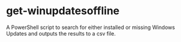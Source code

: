# get-winupdatesoffline
A PowerShell script to  search for either installed or missing Windows Updates and outputs the results to a csv file. 

